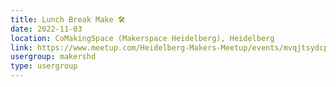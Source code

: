 ```yaml
---
title: Lunch Break Make 🛠️
date: 2022-11-03
location: CoMakingSpace (Makerspace Heidelberg), Heidelberg
link: https://www.meetup.com/Heidelberg-Makers-Meetup/events/mvqjtsydcpbfb/
usergroup: makershd
type: usergroup
---
```

